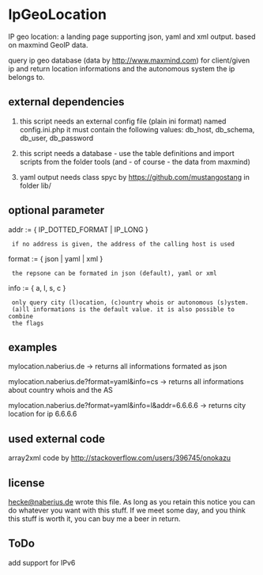 IpGeoLocation
=============

IP geo location: a landing page supporting json, yaml and xml output. based on maxmind GeoIP data.

 query ip geo database (data by http://www.maxmind.com) for 
 client/given ip and return location informations and the autonomous system 
 the ip belongs to.

external dependencies
---------------------

 1. this script needs an external config file (plain ini format) named config.ini.php 
    it must contain the following values: db_host, db_schema, db_user, db_password

 2. this script needs a database - use the table definitions and import scripts from the
    folder tools (and - of course - the data from maxmind)
 
 3. yaml output needs class spyc by https://github.com/mustangostang in folder lib/


optional parameter
------------------

 addr := { IP_DOTTED_FORMAT | IP_LONG }
 
     if no address is given, the address of the calling host is used

 format := { json | yaml | xml }

     the repsone can be formated in json (default), yaml or xml

 info := { a, l, s, c }

     only query city (l)ocation, (c)ountry whois or autonomous (s)ystem.
     (a)ll informations is the default value. it is also possible to combine
     the flags 


examples
--------

 mylocation.naberius.de  -> returns all informations formated as json
 
 mylocation.naberius.de?format=yaml&info=cs  -> returns all informations about country whois and the AS

 mylocation.naberius.de?format=yaml&info=l&addr=6.6.6.6  -> returns city location for ip 6.6.6.6

 
used external code
------------------

 array2xml code by http://stackoverflow.com/users/396745/onokazu


license
-------
 
 <hecke@naberius.de> wrote this file. As long as you retain this notice you
 can do whatever you want with this stuff. If we meet some day, and you think
 this stuff is worth it, you can buy me a beer in return.
 

ToDo
----

add support for IPv6
